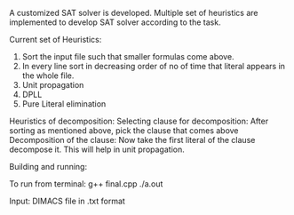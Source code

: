 A customized SAT solver is developed. Multiple set of heuristics are implemented to develop SAT solver according to the task.


Current set of Heuristics:

1) Sort the input file such that smaller formulas come above. 
2) In every line sort in decreasing order of no of time that literal appears in the whole file.
3) Unit propagation
4) DPLL
5) Pure Literal elimination


Heuristics of decomposition:
Selecting clause for decomposition: After sorting as mentioned above, pick the clause that comes above
Decomposition of the clause: Now take the first literal of the clause decompose it. This will help in unit propagation. 


Building and running: 

To run from terminal: 
g++ final.cpp
./a.out

Input: DIMACS file in .txt format

